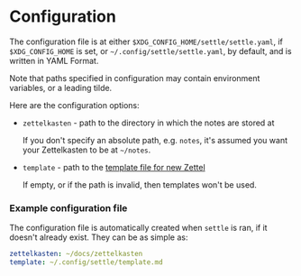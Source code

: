 # Configuration

The configuration file is at either `$XDG_CONFIG_HOME/settle/settle.yaml`, if
`$XDG_CONFIG_HOME` is set, or `~/.config/settle/settle.yaml`, by default,
and is written in YAML Format.

Note that paths specified in configuration may contain environment variables, or
a leading tilde.

Here are the configuration options:

- `zettelkasten` - path to the directory in which the notes are stored at

    If you don't specify an absolute path, e.g. `notes`, it's assumed you want
    your Zettelkasten to be at `~/notes`.

- `template` - path to the [template file for new Zettel](./templates.md)

    If empty, or if the path is invalid, then templates won't be used.

### Example configuration file

The configuration file is automatically created when `settle` is ran, if it
doesn't already exist. They can be as simple as:

```YAML
zettelkasten: ~/docs/zettelkasten
template: ~/.config/settle/template.md
```
